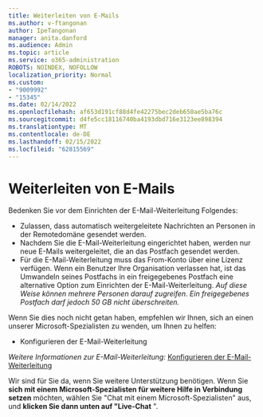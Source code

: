```yaml
---
title: Weiterleiten von E-Mails
ms.author: v-ftangonan
author: IpeTangonan
manager: anita.danford
ms.audience: Admin
ms.topic: article
ms.service: o365-administration
ROBOTS: NOINDEX, NOFOLLOW
localization_priority: Normal
ms.custom:
- "9009992"
- "15345"
ms.date: 02/14/2022
ms.openlocfilehash: af653d191cf88d4fe42275bec2deb650ae5ba76c
ms.sourcegitcommit: d4fe5cc18116740ba4193dbd716e3123ee898394
ms.translationtype: MT
ms.contentlocale: de-DE
ms.lasthandoff: 02/15/2022
ms.locfileid: "62815569"
---
```

# <a name="forwarding-emails"></a>Weiterleiten von E-Mails

Bedenken Sie vor dem Einrichten der E-Mail-Weiterleitung Folgendes:

- Zulassen, dass automatisch weitergeleitete Nachrichten an Personen in der Remotedomäne gesendet werden.
- Nachdem Sie die E-Mail-Weiterleitung eingerichtet haben, werden nur neue E-Mails weitergeleitet, die an das Postfach gesendet werden.
- Für die E-Mail-Weiterleitung muss das From-Konto über eine Lizenz verfügen. Wenn ein Benutzer Ihre Organisation verlassen hat, ist das Umwandeln seines Postfachs in ein freigegebenes Postfach eine alternative Option zum Einrichten der E-Mail-Weiterleitung. *Auf diese Weise können mehrere Personen darauf zugreifen. Ein freigegebenes Postfach darf jedoch 50 GB nicht überschreiten.*

Wenn Sie dies noch nicht getan haben, empfehlen wir Ihnen, sich an einen unserer Microsoft-Spezialisten zu wenden, um Ihnen zu helfen:

- Konfigurieren der E-Mail-Weiterleitung

*Weitere Informationen zur E-Mail-Weiterleitung:* [Konfigurieren der E-Mail-Weiterleitung](https://docs.microsoft.com/microsoft-365/admin/email/configure-email-forwarding)

Wir sind für Sie da, wenn Sie weitere Unterstützung benötigen. Wenn Sie **sich mit einem Microsoft-Spezialisten für weitere Hilfe in Verbindung setzen** möchten, wählen Sie "Chat mit einem Microsoft-Spezialisten" aus, und **klicken Sie dann unten auf "Live-Chat** ".
